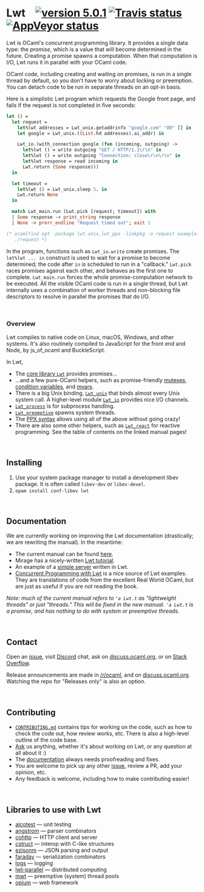 # Lwt &nbsp;&nbsp; [![version 5.0.1][version]][releases] [![Travis status][travis-img]][travis] [![AppVeyor status][appveyor-img]][appveyor]

[version]:      https://img.shields.io/badge/version-5.0.1-blue.svg
[releases]:     https://github.com/ocsigen/lwt/releases
[travis]:       https://travis-ci.org/ocsigen/lwt/branches
[travis-img]:   https://img.shields.io/travis/ocsigen/lwt/master.svg?label=travis
[appveyor]:     https://ci.appveyor.com/project/aantron/lwt/branch/master
[appveyor-img]: https://img.shields.io/appveyor/ci/aantron/lwt/master.svg?label=appveyor

Lwt is OCaml's concurrent programming library. It provides a single data type:
the *promise*, which is a value that will become determined in the future.
Creating a promise spawns a computation. When that computation is I/O, Lwt runs
it in parallel with your OCaml code.

OCaml code, including creating and waiting on promises, is run in a single
thread by default, so you don't have to worry about locking or preemption. You
can detach code to be run in separate threads on an opt-in basis.

Here is a simplistic Lwt program which requests the Google front page, and fails
if the request is not completed in five seconds:

```ocaml
let () =
  let request =
    let%lwt addresses = Lwt_unix.getaddrinfo "google.com" "80" [] in
    let google = Lwt_unix.((List.hd addresses).ai_addr) in

    Lwt_io.(with_connection google (fun (incoming, outgoing) ->
      let%lwt () = write outgoing "GET / HTTP/1.1\r\n" in
      let%lwt () = write outgoing "Connection: close\r\n\r\n" in
      let%lwt response = read incoming in
      Lwt.return (Some response)))
  in

  let timeout =
    let%lwt () = Lwt_unix.sleep 5. in
    Lwt.return None
  in

  match Lwt_main.run (Lwt.pick [request; timeout]) with
  | Some response -> print_string response
  | None -> prerr_endline "Request timed out"; exit 1

(* ocamlfind opt -package lwt.unix,lwt_ppx -linkpkg -o request example.ml
   ./request *)
```

In the program, functions such as `Lwt_io.write` create promises. The
`let%lwt ... in` construct is used to wait for a promise to become determined;
the code after `in` is scheduled to run in a "callback." `Lwt.pick` races
promises against each other, and behaves as the first one to complete.
`Lwt_main.run` forces the whole promise-computation network to be executed. All
the visible OCaml code is run in a single thread, but Lwt internally uses a
combination of worker threads and non-blocking file descriptors to resolve in
parallel the promises that do I/O.


<br/>

### Overview

Lwt compiles to native code on Linux, macOS, Windows, and other systems. It's
also routinely compiled to JavaScript for the front end and Node, by js_of_ocaml
and BuckleScript.

In Lwt,

- The [core library `Lwt`][core] provides promises...
- ...and a few pure-OCaml helpers, such as promise-friendly [mutexes][mutex],
  [condition variables][cond], and [mvars][mvar].
- There is a big Unix binding, [`Lwt_unix`][unix] that binds almost every Unix
  system call. A higher-level module [`Lwt_io`][io] provides nice I/O channels.
- [`Lwt_process`][process] is for subprocess handling.
- [`Lwt_preemptive`][preemptive] spawns system threads.
- The [PPX syntax][ppx] allows using all of the above without going crazy!
- There are also some other helpers, such as [`Lwt_react`][react] for reactive
  programming. See the table of contents on the linked manual pages!

[core]: https://ocsigen.org/lwt/dev/api/Lwt
[cond]: https://ocsigen.org/lwt/dev/api/Lwt_condition
[mutex]: https://ocsigen.org/lwt/dev/api/Lwt_mutex
[mvar]: https://ocsigen.org/lwt/dev/api/Lwt_mvar
[unix]: https://ocsigen.org/lwt/dev/api/Lwt_unix
[io]: https://ocsigen.org/lwt/dev/api/Lwt_io
[process]: https://ocsigen.org/lwt/dev/api/Lwt_process
[preemptive]: https://ocsigen.org/lwt/dev/api/Lwt_preemptive
[ppx]: https://ocsigen.org/lwt/dev/api/Ppx_lwt
[react]: https://ocsigen.org/lwt/dev/api/Lwt_react


<br/>

## Installing

1. Use your system package manager to install a development libev package.
   It is often called `libev-dev` or `libev-devel`.
2. `opam install conf-libev lwt`


<br/>

## Documentation

We are currently working on improving the Lwt documentation (drastically; we are
rewriting the manual). In the meantime:

- The current manual can be found [here][manual].
- Mirage has a nicely-written [Lwt tutorial][mirage-tutorial].
- An example of a [simple server][counter-server] written in Lwt.
- [Concurrent Programming with Lwt][rwo-lwt] is a nice source of Lwt examples.
  They are translations of code from the excellent Real World OCaml, but are
  just as useful if you are not reading the book.

*Note: much of the current manual refers to `'a Lwt.t` as "lightweight threads"
or just "threads." This will be fixed in the new manual. `'a Lwt.t` is a
promise, and has nothing to do with system or preemptive threads.*

[manual]:   http://ocsigen.org/lwt/
[rwo-lwt]:  https://github.com/dkim/rwo-lwt#readme
[mirage-tutorial]: https://mirage.io/wiki/tutorial-lwt
[counter-server]: http://www.baturin.org/code/lwt-counter-server/


<br/>

## Contact

Open an [issue][issues], visit [Discord][discord] chat, ask on
[discuss.ocaml.org][discourse], or on [Stack Overflow][so].

Release announcements are made in [/r/ocaml][reddit], and on
[discuss.ocaml.org][discourse]. Watching the repo for "Releases only" is also an
option.

[irc]:    http://webchat.freenode.net/?channels=#ocaml
[so]:     http://stackoverflow.com/questions/ask?tags=ocaml,lwt,ocaml-lwt
[announcements]: https://github.com/ocsigen/lwt/issues/309
[reddit]: https://www.reddit.com/r/ocaml/
[caml-list]: https://sympa.inria.fr/sympa/arc/caml-list
[discourse]: https://discuss.ocaml.org/c/lwt
[issues]: https://github.com/ocsigen/lwt/issues/new
[discord]: https://discordapp.com/invite/cCYQbqN


<br/>

## Contributing

- [`CONTRIBUTING.md`][contributing-md] contains tips for working on the code,
  such as how to check the code out, how review works, etc. There is also a
  high-level outline of the code base.
- [Ask](#contact) us anything, whether it's about working on Lwt, or any
  question at all about it :)
- The [documentation](#documentation) always needs proofreading and fixes.
- You are welcome to pick up any other [issue][issues-and-prs], review a PR, add
  your opinion, etc.
- Any feedback is welcome, including how to make contributing easier!

[issues-and-prs]: https://github.com/ocsigen/lwt/issues?utf8=%E2%9C%93&q=is%3Aopen
[all-issues]: https://github.com/ocsigen/lwt/issues
[contributing-md]: https://github.com/ocsigen/lwt/blob/master/docs/CONTRIBUTING.md#readme


<br/>

## Libraries to use with Lwt

- [alcotest](https://github.com/mirage/alcotest/) —
unit testing
- [angstrom](https://github.com/inhabitedtype/angstrom) —
parser combinators
- [cohttp](https://github.com/mirage/ocaml-cohttp) — HTTP client and server
- [cstruct](https://github.com/mirage/ocaml-cstruct) —
interop with C-like structures
- [ezjsonm](https://github.com/mirage/ezjsonm) —
JSON parsing and output
- [faraday](https://github.com/inhabitedtype/faraday) —
serialization combinators
- [logs](https://github.com/dbuenzli/logs) —
logging
- [lwt-parallel](https://github.com/ivg/parallel) —
distributed computing
- [mwt](https://github.com/hcarty/mwt) — preemptive (system) thread pools
- [opium](https://github.com/rgrinberg/opium) —
web framework
